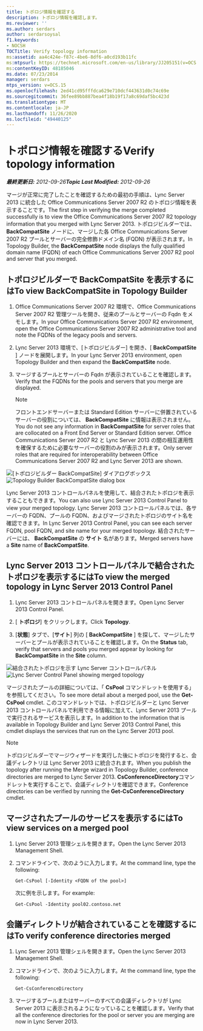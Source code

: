 ```yaml
---
title: トポロジ情報を確認する
description: トポロジ情報を確認します。
ms.reviewer: ''
ms.author: serdars
author: serdarsoysal
f1.keywords:
- NOCSH
TOCTitle: Verify topology information
ms:assetid: aa4c424e-f87c-4be6-8df6-a0cd193b11fc
ms:mtpsurl: https://technet.microsoft.com/en-us/library/JJ205151(v=OCS.15)
ms:contentKeyID: 48185046
ms.date: 07/23/2014
manager: serdars
mtps_version: v=OCS.15
ms.openlocfilehash: 2ed41cd95fffdca629e710dcf443631d0c74c69e
ms.sourcegitcommit: 36fee89bb887bea4f18b19f17a8c69daf5bc423d
ms.translationtype: MT
ms.contentlocale: ja-JP
ms.lasthandoff: 11/26/2020
ms.locfileid: "49440125"
---
```

# <a name="verify-topology-information"></a><span data-ttu-id="af904-103">トポロジ情報を確認する</span><span class="sxs-lookup"><span data-stu-id="af904-103">Verify topology information</span></span>

<div data-xmlns="http://www.w3.org/1999/xhtml">

<div class="topic" data-xmlns="http://www.w3.org/1999/xhtml" data-msxsl="urn:schemas-microsoft-com:xslt" data-cs="https://msdn.microsoft.com/">

<div data-asp="https://msdn2.microsoft.com/asp">



</div>

<div id="mainSection">

<div id="mainBody"><span data-ttu-id="af904-104">

<span> </span></span><span class="sxs-lookup"><span data-stu-id="af904-104">

<span> </span></span></span>

<span data-ttu-id="af904-105">_**最終更新日:** 2012-09-26_</span><span class="sxs-lookup"><span data-stu-id="af904-105">_**Topic Last Modified:** 2012-09-26_</span></span>

<span data-ttu-id="af904-106">マージが正常に完了したことを確認するための最初の手順は、Lync Server 2013 に統合した Office Communications Server 2007 R2 のトポロジ情報を表示することです。</span><span class="sxs-lookup"><span data-stu-id="af904-106">The first step in verifying the merge completed successfully is to view the Office Communications Server 2007 R2 topology information that you merged with Lync Server 2013.</span></span> <span data-ttu-id="af904-107">トポロジビルダーでは、 **BackCompatSite** ノードに、マージした各 Office Communications Server 2007 R2 プールとサーバーの完全修飾ドメイン名 (FQDN) が表示されます。</span><span class="sxs-lookup"><span data-stu-id="af904-107">In Topology Builder, the **BackCompatSite** node displays the fully qualified domain name (FQDN) of each Office Communications Server 2007 R2 pool and server that you merged.</span></span>

<div>

## <a name="to-view-backcompatsite-in-topology-builder"></a><span data-ttu-id="af904-108">トポロジビルダーで BackCompatSite を表示するには</span><span class="sxs-lookup"><span data-stu-id="af904-108">To view BackCompatSite in Topology Builder</span></span>

1.  <span data-ttu-id="af904-109">Office Communications Server 2007 R2 環境で、Office Communications Server 2007 R2 管理ツールを開き、従来のプールとサーバーの Fqdn をメモします。</span><span class="sxs-lookup"><span data-stu-id="af904-109">In your Office Communications Server 2007 R2 environment, open the Office Communications Server 2007 R2 administrative tool and note the FQDNs of the legacy pools and servers.</span></span>

2.  <span data-ttu-id="af904-110">Lync Server 2013 環境で、[トポロジビルダー] を開き、[ **BackCompatSite** ] ノードを展開します。</span><span class="sxs-lookup"><span data-stu-id="af904-110">In your Lync Server 2013 environment, open Topology Builder and then expand the **BackCompatSite** node.</span></span>

3.  <span data-ttu-id="af904-111">マージするプールとサーバーの Fqdn が表示されていることを確認します。</span><span class="sxs-lookup"><span data-stu-id="af904-111">Verify that the FQDNs for the pools and servers that you merge are displayed.</span></span>
    
    <div>
    

    > [!NOTE]  
    > <span data-ttu-id="af904-112">フロントエンドサーバーまたは Standard Edition サーバーに併置されているサーバーの役割については、 <STRONG>BackCompatSite</STRONG> に情報は表示されません。</span><span class="sxs-lookup"><span data-stu-id="af904-112">You do not see any information in <STRONG>BackCompatSite</STRONG> for server roles that are collocated on a Front End Server or Standard Edition server.</span></span> <span data-ttu-id="af904-113">Office Communications Server 2007 R2 と Lync Server 2013 の間の相互運用性を確保するために必要なサーバーの役割のみが表示されます。</span><span class="sxs-lookup"><span data-stu-id="af904-113">Only server roles that are required for interoperability between Office Communications Server 2007 R2 and Lync Server 2013 are shown.</span></span>

    
    </div>

<span data-ttu-id="af904-114">![[トポロジビルダー BackCompatSite] ダイアログボックス](images/JJ205243.62751c76-f018-4c6d-bb48-c61ef8974d31(OCS.15).jpg "[トポロジビルダー BackCompatSite] ダイアログボックス")</span><span class="sxs-lookup"><span data-stu-id="af904-114">![Topology Builder BackCompatSite dialog box](images/JJ205243.62751c76-f018-4c6d-bb48-c61ef8974d31(OCS.15).jpg "Topology Builder BackCompatSite dialog box")</span></span>

<span data-ttu-id="af904-115">Lync Server 2013 コントロールパネルを使用して、結合されたトポロジを表示することもできます。</span><span class="sxs-lookup"><span data-stu-id="af904-115">You can also use Lync Server 2013 Control Panel to view your merged topology.</span></span> <span data-ttu-id="af904-116">Lync Server 2013 コントロールパネルでは、各サーバーの FQDN、プールの FQDN、およびマージされたトポロジのサイト名を確認できます。</span><span class="sxs-lookup"><span data-stu-id="af904-116">In Lync Server 2013 Control Panel, you can see each server FQDN, pool FQDN, and site name for your merged topology.</span></span> <span data-ttu-id="af904-117">結合されたサーバーには、 **BackCompatSite** の **サイト** 名があります。</span><span class="sxs-lookup"><span data-stu-id="af904-117">Merged servers have a **Site** name of **BackCompatSite**.</span></span>

</div>

<div>

## <a name="to-view-the-merged-topology-in-lync-server-2013-control-panel"></a><span data-ttu-id="af904-118">Lync Server 2013 コントロールパネルで結合されたトポロジを表示するには</span><span class="sxs-lookup"><span data-stu-id="af904-118">To view the merged topology in Lync Server 2013 Control Panel</span></span>

1.  <span data-ttu-id="af904-119">Lync Server 2013 コントロールパネルを開きます。</span><span class="sxs-lookup"><span data-stu-id="af904-119">Open Lync Server 2013 Control Panel.</span></span>

2.  <span data-ttu-id="af904-120">[ **トポロジ**] をクリックします。</span><span class="sxs-lookup"><span data-stu-id="af904-120">Click **Topology**.</span></span>

3.  <span data-ttu-id="af904-121">[**状態**] タブで、[**サイト**] 列の [ **BackCompatSite** ] を探して、マージしたサーバーとプールが表示されていることを確認します。</span><span class="sxs-lookup"><span data-stu-id="af904-121">On the **Status** tab, verify that servers and pools you merged appear by looking for **BackCompatSite** in the **Site** column.</span></span>

<span data-ttu-id="af904-122">![結合されたトポロジを示す Lync Server コントロールパネル](images/JJ205151.f986ddd4-2040-454d-9389-7f6154b59cc9(OCS.15).jpg "結合されたトポロジを示す Lync Server コントロールパネル")</span><span class="sxs-lookup"><span data-stu-id="af904-122">![Lync Server Control Panel showing merged topology](images/JJ205151.f986ddd4-2040-454d-9389-7f6154b59cc9(OCS.15).jpg "Lync Server Control Panel showing merged topology")</span></span>

<span data-ttu-id="af904-123">マージされたプールの詳細については、「 **CsPool** コマンドレットを使用する」を参照してください。</span><span class="sxs-lookup"><span data-stu-id="af904-123">To see more detail about a merged pool, use the **Get-CsPool** cmdlet.</span></span> <span data-ttu-id="af904-124">このコマンドレットでは、トポロジビルダーと Lync Server 2013 コントロールパネルで利用できる情報に加えて、Lync Server 2013 プールで実行されるサービスを表示します。</span><span class="sxs-lookup"><span data-stu-id="af904-124">In addition to the information that is available in Topology Builder and Lync Server 2013 Control Panel, this cmdlet displays the services that run on the Lync Server 2013 pool.</span></span>

<div>


> [!NOTE]  
> <span data-ttu-id="af904-125">トポロジビルダーでマージウィザードを実行した後にトポロジを発行すると、会議ディレクトリは Lync Server 2013 に統合されます。</span><span class="sxs-lookup"><span data-stu-id="af904-125">When you publish the topology after running the Merge wizard in Topology Builder, conference directories are merged to Lync Server 2013.</span></span> <span data-ttu-id="af904-126"><STRONG>CsConferenceDirectory</STRONG>コマンドレットを実行することで、会議ディレクトリを確認できます。</span><span class="sxs-lookup"><span data-stu-id="af904-126">Conference directories can be verified by running the <STRONG>Get-CsConferenceDirectory</STRONG> cmdlet.</span></span>



</div>

</div>

<div>

## <a name="to-view-services-on-a-merged-pool"></a><span data-ttu-id="af904-127">マージされたプールのサービスを表示するには</span><span class="sxs-lookup"><span data-stu-id="af904-127">To view services on a merged pool</span></span>

1.  <span data-ttu-id="af904-128">Lync Server 2013 管理シェルを開きます。</span><span class="sxs-lookup"><span data-stu-id="af904-128">Open the Lync Server 2013 Management Shell.</span></span>

2.  <span data-ttu-id="af904-129">コマンドラインで、次のように入力します。</span><span class="sxs-lookup"><span data-stu-id="af904-129">At the command line, type the following:</span></span>
    
        Get-CsPool [-Identity <FQDN of the pool>]
    
    <span data-ttu-id="af904-130">次に例を示します。</span><span class="sxs-lookup"><span data-stu-id="af904-130">For example:</span></span>
    
        Get-CsPool -Identity pool02.contoso.net

</div>

<div>

## <a name="to-verify-conference-directories-merged"></a><span data-ttu-id="af904-131">会議ディレクトリが結合されていることを確認するには</span><span class="sxs-lookup"><span data-stu-id="af904-131">To verify conference directories merged</span></span>

1.  <span data-ttu-id="af904-132">Lync Server 2013 管理シェルを開きます。</span><span class="sxs-lookup"><span data-stu-id="af904-132">Open the Lync Server 2013 Management Shell.</span></span>

2.  <span data-ttu-id="af904-133">コマンドラインで、次のように入力します。</span><span class="sxs-lookup"><span data-stu-id="af904-133">At the command line, type the following:</span></span>
    
        Get-CsConferenceDirectory

3.  <span data-ttu-id="af904-134">マージするプールまたはサーバーのすべての会議ディレクトリが Lync Server 2013 に表示されるようになっていることを確認します。</span><span class="sxs-lookup"><span data-stu-id="af904-134">Verify that all the conference directories for the pool or server you are merging are now in Lync Server 2013.</span></span>

<span data-ttu-id="af904-135"></div>

</div>

<span> </span>

</div>

</div>

</span><span class="sxs-lookup"><span data-stu-id="af904-135"></div>

</div>

<span> </span>

</div>

</div>

</span></span></div>


